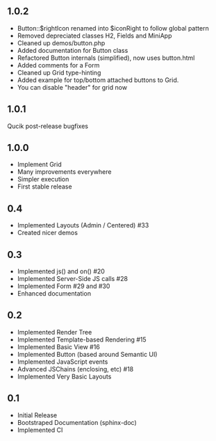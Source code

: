 ## 1.0.2

* Button::$rightIcon renamed into $iconRight to follow global pattern
* Removed depreciated classes H2, Fields and MiniApp
* Cleaned up demos/button.php
* Added documentation for Button class
* Refactored Button internals (simplified), now uses button.html
* Added comments for a Form
* Cleaned up Grid type-hinting
* Added example for top/bottom attached buttons to Grid.
* You can disable "header" for grid now

## 1.0.1

Qucik post-release bugfixes

## 1.0.0

* Implement Grid
* Many improvements everywhere
* Simpler execution
* First stable release

## 0.4

* Implemented Layouts (Admin / Centered) #33
* Created nicer demos

## 0.3

* Implemented js() and on() #20
* Implemented Server-Side JS calls #28
* Implemented Form #29 and #30
* Enhanced documentation

## 0.2

* Implemented Render Tree
* Implemented Template-based Rendering #15
* Implemented Basic View #16
* Implemented Button (based around Semantic UI)
* Implemented JavaScript events
* Advanced JSChains (enclosing, etc) #18
* Implemented Very Basic Layouts

## 0.1

* Initial Release
* Bootstraped Documentation (sphinx-doc)
* Implemented CI
